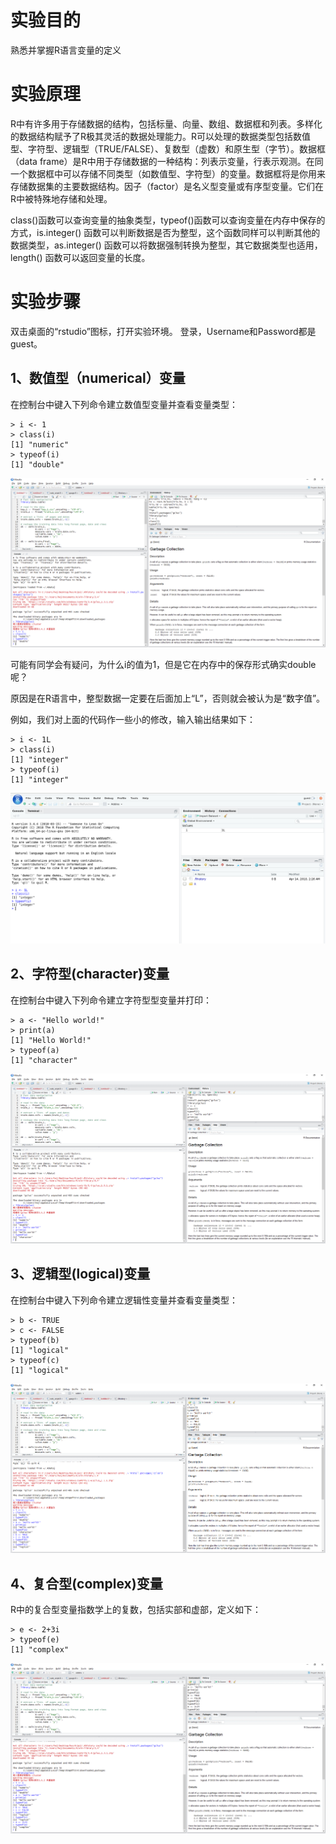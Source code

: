# 实验目的

熟悉并掌握R语言变量的定义

# 实验原理

R中有许多用于存储数据的结构，包括标量、向量、数组、数据框和列表。多样化的数据结构赋予了R极其灵活的数据处理能力。R可以处理的数据类型包括数值型、字符型、逻辑型（TRUE/FALSE）、复数型（虚数）和原生型（字节）。数据框（data frame）是R中用于存储数据的一种结构：列表示变量，行表示观测。在同一个数据框中可以存储不同类型（如数值型、字符型）的变量。数据框将是你用来存储数据集的主要数据结构。因子（factor）是名义型变量或有序型变量。它们在R中被特殊地存储和处理。

class\(\)函数可以查询变量的抽象类型，typeof\(\)函数可以查询变量在内存中保存的方式，is.integer\(\) 函数可以判断数据是否为整型，这个函数同样可以判断其他的数据类型，as.integer\(\) 函数可以将数据强制转换为整型，其它数据类型也适用，length\(\) 函数可以返回变量的长度。

# 实验步骤

双击桌面的“rstudio”图标，打开实验环境。
登录，Username和Password都是guest。

## 1、数值型（numerical）变量

在控制台中键入下列命令建立数值型变量并查看变量类型：

```
> i <- 1
> class(i)
[1] "numeric"
> typeof(i)
[1] "double"
```

![](/images/1-1-4-1.jpg)

可能有同学会有疑问，为什么i的值为1，但是它在内存中的保存形式确实double呢？ 

原因是在R语言中，整型数据一定要在后面加上“L”，否则就会被认为是“数字值”。 

例如，我们对上面的代码作一些小的修改，输入输出结果如下： 
```
> i <- 1L
> class(i)
[1] "integer"
> typeof(i)
[1] "integer"
```

![](/images/1-1-4-1.1.PNG)

## 2、字符型\(character\)变量

在控制台中键入下列命令建立字符型型变量并打印：

```
> a <- "Hello world!"
> print(a)
[1] "Hello World!"
> typeof(a)
[1] "character"
```

![](/images/1-1-4-2.png)

## 3、逻辑型\(logical\)变量

在控制台中键入下列命令建立逻辑性变量并查看变量类型：

```
> b <- TRUE
> c <- FALSE
> typeof(b)
[1] "logical"
> typeof(c)
[1] "logical"
```

![](/images/1-1-4-3.png)

## 4、复合型\(complex\)变量

R中的复合型变量指数学上的复数，包括实部和虚部，定义如下：

```
> e <- 2+3i
> typeof(e)
[1] "complex"
```

![](/images/1-1-4-4.png)
